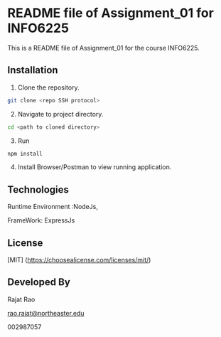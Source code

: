 # README file of Assignment_01 for INFO6225
This is a README file of Assignment_01 for the course INFO6225.

## Installation

1. Clone the repository.
```bash
git clone <repo SSH protocol>
```

2. Navigate to project directory.
```bash
cd <path to cloned directory>
```

3. Run 
```bash
npm install
```

4. Install Browser/Postman to view running application.

## Technologies
 
Runtime Environment :NodeJs, 
 
FrameWork: ExpressJs


## License
[MIT] (https://choosealicense.com/licenses/mit/)

## Developed By

Rajat Rao

rao.rajat@northeaster.edu

002987057